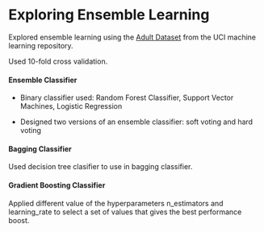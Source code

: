 # Exploring Ensemble Learning

Explored ensemble learning using the [Adult Dataset](https://archive.ics.uci.edu/ml/machine-learning-databases/adult/adult.data) from the UCI machine learning repository.

Used 10-fold cross validation.

#### Ensemble Classifier

- Binary classifier used: Random Forest Classifier, Support Vector Machines, Logistic Regression

- Designed two versions of an ensemble classifier: soft voting and hard voting

#### Bagging Classifier

Used decision tree clasifier to use in bagging classifier.

#### Gradient Boosting Classifier

Applied different value of the hyperparameters n_estimators and learning_rate to select a set of values that gives the best performance boost.
